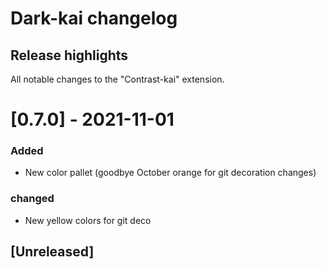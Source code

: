 # Dark-kai changelog

## Release highlights
All notable changes to the "Contrast-kai" extension.



# [0.7.0] - 2021-11-01
### Added 
- New color pallet (goodbye October orange for git decoration changes)


### changed

- New yellow colors for git deco


## [Unreleased]



